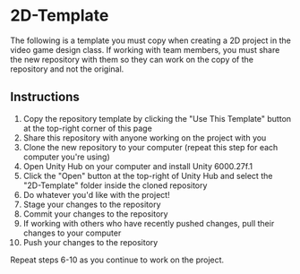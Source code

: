 # 2D-Template

The following is a template you must copy when creating a 2D project in the video game design class. If working with team members, you must share the new repository with them so they can work on the copy of the repository and not the original.

## Instructions

1. Copy the repository template by clicking the "Use This Template" button at the top-right corner of this page
2. Share this repository with anyone working on the project with you
3. Clone the new repository to your computer (repeat this step for each computer you're using)
4. Open Unity Hub on your computer and install Unity 6000.27f.1
5. Click the "Open" button at the top-right of Unity Hub and select the "2D-Template" folder inside the cloned repository
6. Do whatever you'd like with the project!
7. Stage your changes to the repository
8. Commit your changes to the repository
9. If working with others who have recently pushed changes, pull their changes to your computer
10. Push your changes to the repository

Repeat steps 6-10 as you continue to work on the project.
